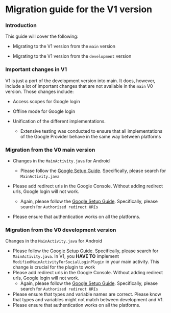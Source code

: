 # Migration guide for the V1 version

### Introduction

This guide will cover the following:

- Migrating to the V1 version from the `main` version

- Migrating to the V1 version from the `development` version

### Important changes in V1

V1 is just a port of the development version into main. It does, however, include a lot of important changes that are not available in the `main` V0 version. Those changes include:

- Access scopes for Google login

- Offline mode for Google login

- Unification of the different implementations.
  
  - Extensive testing was conducted to ensure that all implementations of the Google Provider behave in the same way between platforms

### Migration from the V0 main version

- Changes in the `MainActivity.java` for Android
  
  - Please follow the [Google Setup Guide](./setup_google.md). Specifically, please search for `MainActivity.java`

- Please add redirect urls in the Google Console. Without adding redirect urls, Google login will not work. 
  
  - Again, please follow the [Google Setup Guide](./setup_google.md). Specifically, please search for `Authorized redirect URIs`
- Please ensure that authentication works on all the platforms.

### Migration from the V0 development version

Changes in the `MainActivity.java` for Android

- Please follow the [Google Setup Guide](./setup_google.md). Specifically, please search for `MainActivity.java`. In V1, you **HAVE TO** implement `ModifiedMainActivityForSocialLoginPlugin` in your main activity. This change is crucial for the plugin to work
- Please add redirect urls in the Google Console. Without adding redirect urls, Google login will not work.
  - Again, please follow the [Google Setup Guide](./setup_google.md). Specifically, please search for `Authorized redirect URIs`
- Please ensure that types and variable names are correct. Please know that types and variables might not match between development and V1.
- Please ensure that authentication works on all the platforms.
